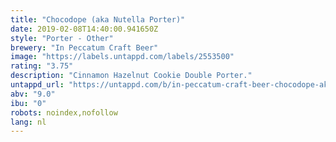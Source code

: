 ```yaml
---
title: "Chocodope (aka Nutella Porter)"
date: 2019-02-08T14:40:00.941650Z
style: "Porter - Other"
brewery: "In Peccatum Craft Beer"
image: "https://labels.untappd.com/labels/2553500"
rating: "3.75"
description: "Cinnamon Hazelnut Cookie Double Porter."
untappd_url: "https://untappd.com/b/in-peccatum-craft-beer-chocodope-aka-nutella-porter/2553500"
abv: "9.0"
ibu: "0"
robots: noindex,nofollow
lang: nl
---
```

